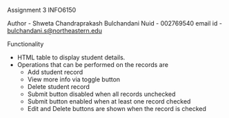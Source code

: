 Assignment 3 INFO6150

Author - Shweta Chandraprakash Bulchandani
Nuid - 002769540
email id - bulchandani.s@northeastern.edu

Functionality

- HTML table to display student details.
- Operations that can be performed on the records are 
  - Add student record
  - View more info via toggle button
  - Delete student record
  - Submit button disabled when all records unchecked
  - Submit button enabled when at least one record checked
  - Edit and Delete buttons are shown when the record is checked 
